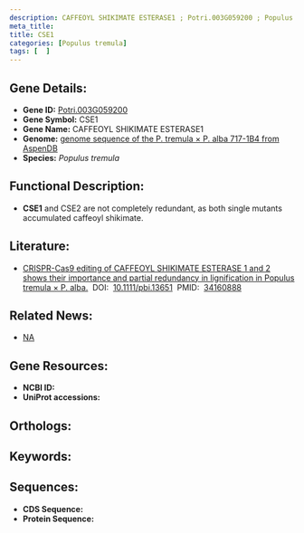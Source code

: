 ```yaml
---
description: CAFFEOYL SHIKIMATE ESTERASE1 ; Potri.003G059200 ; Populus tremula
meta_title:
title: CSE1
categories: [Populus tremula]
tags: [  ]
---
```


## Gene Details:
- **Gene ID:**	[Potri.003G059200]()
- **Gene Symbol:** CSE1
- **Gene Name:** CAFFEOYL SHIKIMATE ESTERASE1
- **Genome:** [ genome sequence of the P. tremula × P. alba 717-1B4 from AspenDB]()
- **Species:** *Populus tremula*

## Functional Description:
   - **CSE1** and CSE2 are not completely redundant, as both single mutants accumulated caffeoyl shikimate. 

## Literature:
   - [CRISPR-Cas9 editing of CAFFEOYL SHIKIMATE ESTERASE 1 and 2 shows their importance and partial redundancy in lignification in Populus tremula × P. alba.]( https://onlinelibrary.wiley.com/doi/10.1111/pbi.13651)&nbsp;&nbsp;DOI:&nbsp;&nbsp;[10.1111/pbi.13651](https://onlinelibrary.wiley.com/doi/10.1111/pbi.13651)&nbsp;&nbsp;PMID:&nbsp;&nbsp;[34160888](https://pubmed.ncbi.nlm.nih.gov/34160888/)

## Related News:
   - [NA](https://mp.weixin.qq.com/s?__biz=Mzg3MDEwNDEyMg==&mid=2247512828&idx=3&sn=6ca546dc78f889ea80bdee29e376de29&chksm=ce901fa9f9e796bf5340682ee2961b3d001299a38fe892f8d82c559a4483c23bf83900c489b8&scene=27#wechat_redirect)

## Gene Resources:
- **NCBI ID:** [](https://www.ncbi.nlm.nih.gov/gene/?term=)
- **UniProt accessions:** [](https://www.uniprot.org/uniprotkb//entry)

## Orthologs:


## Keywords:


## Sequences:
- **CDS Sequence:**
- **Protein Sequence:**

